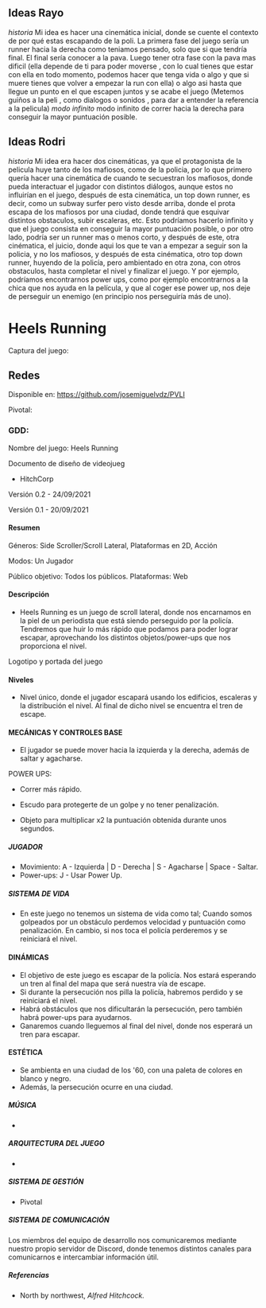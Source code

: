 ## Ideas Rayo
_historia_
Mi idea es hacer una cinemática inicial, donde se cuente el contexto de por qué estas escapando de la poli.
La primera fase del juego sería un runner hacia la derecha como teniamos pensado, solo que si que tendría final. El final sería conocer a la pava.
Luego tener otra fase con la pava mas dificil (ella depende de ti para poder moverse , con lo cual tienes que estar con ella en todo momento, podemos hacer que tenga vida o algo y  que si muere tienes que volver a empezar la run con ella) o algo asi hasta que llegue un punto en el que escapen juntos y se acabe el juego (Metemos guiños a la peli , como dialogos o sonidos , para dar a entender la referencia a la pelicula)
_modo infinito_
modo infinito de correr hacia la derecha para conseguir la mayor puntuación posible.

## Ideas Rodri
_historia_
Mi idea era hacer dos cinemáticas, ya que el protagonista de la pelicula huye tanto de los mafiosos, como de la policia, por lo que primero quería hacer una cinemática de cuando te secuestran los mafiosos, donde pueda interactuar el jugador con distintos diálogos, aunque estos no influirían en el juego, después de esta cinemática, un top down runner, es decir, como un subway surfer pero visto desde arriba, donde el prota escapa de los mafiosos por una ciudad, donde tendrá que esquivar distintos obstaculos, subir escaleras, etc.
Esto podríamos hacerlo infinito y que el juego consista en conseguir la mayor puntuación posible, o por otro lado, podría ser un runner mas o menos corto, y después de este, otra cinématica, el juicio, donde aqui los que te van a empezar a seguir son la policia, y no los mafiosos, y después de esta cinématica, otro top down runner, huyendo de la policía, pero ambientado en otra zona, con otros obstaculos, hasta completar el nivel y finalizar el juego. Y por ejemplo, podríamos encontrarnos power ups, como por ejemplo encontrarnos a la chica que nos ayuda en la película, y que al coger ese power up, nos deje de perseguir un enemigo (en principio nos perseguiría más de uno).

# Heels Running
Captura del juego:

## Redes

Disponible en: https://github.com/josemiguelvdz/PVLI

Pivotal:

### GDD:

Nombre del juego: Heels Running

Documento de diseño de videojueg

-  HitchCorp

Versión 0.2 - 24/09/2021

Versión 0.1 - 20/09/2021

#### Resumen

Géneros: Side Scroller/Scroll Lateral, Plataformas en 2D, Acción

Modos: Un Jugador

Público objetivo: Todos los públicos.
Plataformas: Web


#### Descripción
- Heels Running es un juego de scroll lateral, donde nos encarnamos en la piel de un periodista que está siendo perseguido por la policía. Tendremos que huir lo más rápido que podamos para poder lograr escapar, aprovechando los distintos objetos/power-ups que nos proporciona el nivel.

Logotipo y portada del juego



#### Niveles
- Nivel único, donde el jugador escapará usando los edificios, escaleras y la distribución el nivel. Al final de dicho nivel se encuentra el tren de escape.


#### MECÁNICAS Y CONTROLES BASE
- El jugador se puede mover hacia la izquierda y la derecha, además de saltar y agacharse.

POWER UPS:
- Correr más rápido.
- Escudo para protegerte de un golpe y no tener penalización.

- Objeto para multiplicar x2 la puntuación obtenida durante unos segundos.

##### JUGADOR
- Movimiento: A - Izquierda | D - Derecha | S - Agacharse | Space - Saltar.
- Power-ups: J - Usar Power Up.


##### SISTEMA DE VIDA 
- En este juego no tenemos un sistema de vida como tal; Cuando somos golpeados por un obstáculo perdemos velocidad y puntuación como penalización.
En cambio, si nos toca el policía perderemos y se reiniciará el nivel.


#### DINÁMICAS
- El objetivo de este juego es escapar de la policía. Nos estará esperando un tren al final del mapa que será nuestra vía de escape.
- Si durante la persecución nos pilla la policía, habremos perdido y se reiniciará el nivel.
- Habrá obstáculos que nos dificultarán la persecución, pero también habrá power-ups para ayudarnos.
- Ganaremos cuando lleguemos al final del nivel, donde nos esperará un tren para escapar.


#### ESTÉTICA
 - Se ambienta en una ciudad de los '60, con una paleta de colores en blanco y negro.
 - Además, la persecución ocurre en una ciudad.


##### MÚSICA
- 


##### ARQUITECTURA DEL JUEGO
- 

##### SISTEMA DE GESTIÓN 
- Pivotal


##### SISTEMA DE COMUNICACIÓN
Los miembros del equipo de desarrollo nos comunicaremos mediante nuestro propio servidor de Discord, donde tenemos distintos canales para comunicarnos e intercambiar información útil.

##### Referencias
- North by northwest, _Alfred Hitchcock._ 
